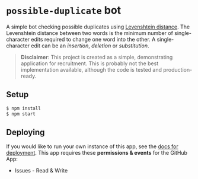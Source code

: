 # `possible-duplicate` bot

A simple bot checking possible duplicates using [Levenshtein distance](https://en.wikipedia.org/wiki/Levenshtein_distance). The Levenshtein distance between two words is the minimum number of single-character edits required to change one word into the other. A single-character edit can be an _insertion_, _deletion_ or _substitution_.

>**Disclaimer**: This project is created as a simple, demonstrating application for recruitment. This is probably not the best implementation available, although the code is tested and production-ready.

## Setup

```bash
$ npm install
$ npm start
```

## Deploying

If you would like to run your own instance of this app, see the [docs for deployment](https://probot.github.io/docs/deployment/). This app requires these **permissions & events** for the GitHub App:

- Issues - Read & Write
